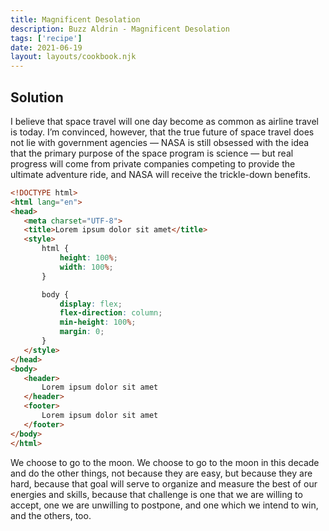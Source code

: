 ```yaml
---
title: Magnificent Desolation
description: Buzz Aldrin - Magnificent Desolation
tags: ['recipe']
date: 2021-06-19
layout: layouts/cookbook.njk
---
```


## Solution
I believe that space travel will one day become as common as airline travel is today. I’m convinced, however, that the true future of space travel does not lie with government agencies — NASA is still obsessed with the idea that the primary purpose of the space program is science — but real progress will come from private companies competing to provide the ultimate adventure ride, and NASA will receive the trickle-down benefits.

```html
<!DOCTYPE html>
<html lang="en">
<head>
   <meta charset="UTF-8">
   <title>Lorem ipsum dolor sit amet</title>
   <style>
       html {
           height: 100%;
           width: 100%;
       }

       body {
           display: flex;
           flex-direction: column;
           min-height: 100%;
           margin: 0; 
       }
   </style>
</head>
<body>
   <header>
       Lorem ipsum dolor sit amet
   </header>
   <footer>
       Lorem ipsum dolor sit amet
   </footer>
</body>
</html>
```

We choose to go to the moon. We choose to go to the moon in this decade and do the other things, not because they are easy, but because they are hard, because that goal will serve to organize and measure the best of our energies and skills, because that challenge is one that we are willing to accept, one we are unwilling to postpone, and one which we intend to win, and the others, too.
